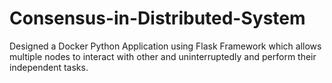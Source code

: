# Consensus-in-Distributed-System
Designed a Docker Python Application using Flask Framework which allows multiple nodes to interact with other and uninterruptedly and perform their independent tasks.

